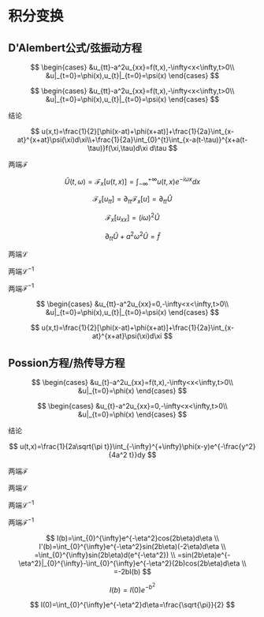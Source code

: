 # 积分变换

## D'Alembert公式/弦振动方程

$$
\begin{cases}
  &u_{tt}-a^2u_{xx}=f(t,x),-\infty<x<\infty,t>0\\
  &u|_{t=0}=\phi(x),u_{t}|_{t=0}=\psi(x)
\end{cases}
$$

$$
\begin{cases}
  &u_{tt}-a^2u_{xx}=f(t,x),-\infty<x<\infty,t>0\\
  &u|_{t=0}=\phi(x),u_{t}|_{t=0}=\psi(x)
\end{cases}
$$

结论

$$
u(x,t)=\frac{1}{2}[\phi(x-at)+\phi(x+at)]+\frac{1}{2a}\int_{x-at}^{x+at}\psi(\xi)d\xi\\+\frac{1}{2a}\int_{0}^{t}\int_{x-a(t-\tau)}^{x+a(t-\tau)}f(\xi,\tau)d\xi d\tau
$$

两端$\mathcal{F}$

$$
\widehat{U}(t,\omega)=\mathcal{F}_x[u(t,x)]=\int_{-\infty}^{+\infty}u(t,x)e^{-i\omega x}dx
$$

$$
\mathcal{F}_x[u_{tt}]=\partial_{tt}\mathcal{F}_x[u]=\partial_{tt}\widehat{U}
$$

$$
\mathcal{F}_x[u_{xx}]=(i\omega)^2\widehat{U}
$$

$$
\partial_{tt}\widehat{U}+a^2\omega^2\widehat{U}=\widehat{f}
$$

两端$\mathcal{L}$

两端$\mathcal{L^{-1}}$

两端$\mathcal{F^{-1}}$




$$
\begin{cases}
  &u_{tt}-a^2u_{xx}=0,-\infty<x<\infty,t>0\\
  &u|_{t=0}=\phi(x),u_{t}|_{t=0}=\psi(x)
\end{cases}
$$

$$
u(x,t)=\frac{1}{2}[\phi(x-at)+\phi(x+at)]+\frac{1}{2a}\int_{x-at}^{x+at}\psi(\xi)d\xi
$$

## Possion方程/热传导方程

$$
\begin{cases}
  &u_{t}-a^2u_{xx}=f(t,x),-\infty<x<\infty,t>0\\
  &u|_{t=0}=\phi(x)
\end{cases}
$$

$$
\begin{cases}
  &u_{t}-a^2u_{xx}=0,-\infty<x<\infty,t>0\\
  &u|_{t=0}=\phi(x)
\end{cases}
$$

结论

$$
u(t,x)=\frac{1}{2a\sqrt{\pi t}}\int_{-\infty}^{+\infty}\phi(x-y)e^{-\frac{y^2}{4a^2 t}}dy
$$

两端$\mathcal{F}$

两端$\mathcal{L}$

两端$\mathcal{L^{-1}}$

两端$\mathcal{F^{-1}}$

$$
I(b)=\int_{0}^{\infty}e^{-\eta^2}cos(2b\eta)d\eta \\
I'(b)=\int_{0}^{\infty}e^{-\eta^2}sin(2b\eta)(-2\eta)d\eta \\
     =\int_{0}^{\infty}sin(2b\eta)d(e^{-\eta^2}) \\
     =sin(2b\eta)e^{-\eta^2}|_{0}^{\infty}-\int_{0}^{\infty}e^{-\eta^2}(2b)cos(2b\eta)d\eta \\
     =-2bI(b)
$$

$$
I(b)=I(0)e^{-b^2}
$$

$$
I(0)=\int_{0}^{\infty}e^{-\eta^2}d\eta=\frac{\sqrt{\pi}}{2}
$$